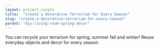 ```yaml
---
layout: project_single
title:  "Create a Decorative Terrarium for Every Season"
slug: "create-a-decorative-terrarium-for-every-season"
parent: "diy-living-room-spring-decor"
---
```

You can recycle your terrarium for spring, summer fall and winter! Reuse everyday objects and decor for every season.